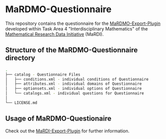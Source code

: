 # MaRDMO-Questionnaire

This repository contains the questionnaire for the [MaRDMO-Export-Plugin](https://github.com/MarcoReidelbach/MaRDMO-Export-Plugin) developed within Task Area 4 "Interdisciplinary Mathematics" of the [Mathematical Research Data Initiative](https://www.mardi4nfdi.de/about/mission) (MaRDI). 

## Structure of the MaRDMO-Questionnaire directory

```bash
. 
├── catalog - Questionnaire Files 
│   ├── conditions.xml - individual conditions of Questionnaire 
│   ├── attributes.xml - individual domains of Questionnaire 
│   ├── optionsets.xml - individual options of Questionnaire 
│   └── catalogs.xml - individual questions for Questionnaire 
│ 
└── LICENSE.md 
```

## Usage of MaRDMO-Questionaire

Check out the [MaRDI-Export-Plugin](https://github.com/MarcoReidelbach/MaRDMO-Export-Plugin) for further information.  

